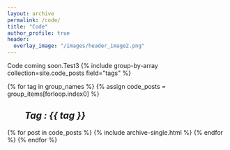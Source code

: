 ```yaml
---
layout: archive
permalink: /code/
title: "Code"
author_profile: true
header:
  overlay_image: "/images/header_image2.png"
---
```

Code coming soon.Test3
{% include group-by-array collection=site.code_posts field="tags" %}

{% for tag in group_names %}
  {% assign code_posts = group_items[forloop.index0] %}
  <h2 id="{{ tag | slugify }}"
   class="archive__subtitle"><i style="margin-left: 40px">Tag : {{ tag }}</i></h2>
  {% for post in code_posts %}
    {% include archive-single.html %}
  {% endfor %}
{% endfor %}
